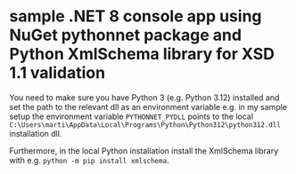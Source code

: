 # sample .NET 8 console app using NuGet pythonnet package and Python XmlSchema library for XSD 1.1 validation

You need to make sure you have Python 3 (e.g. Python 3.12) installed and set the path to the relevant dll as an environment variable e.g. in
my sample setup the environment variable `PYTHONNET_PYDLL` points to the local `C:\Users\marti\AppData\Local\Programs\Python\Python312\python312.dll` installation dll.

Furthermore, in the local Python installation install the XmlSchema library with e.g. `python -m pip install xmlschema`.

